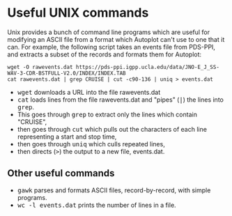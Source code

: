 # Useful UNIX commands

Unix provides a bunch of command line programs which are useful
for modifying an ASCII file from a format which Autoplot can't use to one
that it can.  For example, the following script takes an events
file from PDS-PPI, and extracts a subset of the records and formats
them for Autoplot:

~~~~~
wget -O rawevents.dat https://pds-ppi.igpp.ucla.edu/data/JNO-E_J_SS-WAV-3-CDR-BSTFULL-V2.0/INDEX/INDEX.TAB
cat rawevents.dat | grep CRUISE | cut -c90-136 | uniq > events.dat
~~~~~

* <tt>wget</tt> downloads a URL into the file rawevents.dat
* <tt>cat</tt> loads lines from the file rawevents.dat and "pipes" (<tt>|</tt>) the lines into <tt>grep</tt>.
* This goes through <tt>grep</tt> to extract only the lines which contain "CRUISE",
* then goes through <tt>cut</tt> which pulls out the characters of each line representing a start and stop time,
* then goes through <tt>uniq</tt> which culls repeated lines,
* then directs (<tt>></tt>) the output to a new file, events.dat.

## Other useful commands
* <tt>gawk</tt> parses and formats ASCII files, record-by-record, with simple programs.
* <tt>wc -l events.dat</tt> prints the number of lines in a file.

